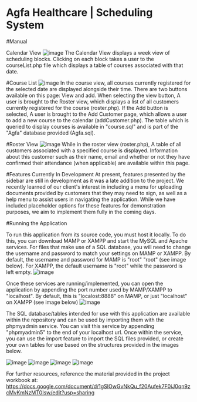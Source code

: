 # Agfa Healthcare | Scheduling System 

#Manual

Calendar View
![image](https://user-images.githubusercontent.com/78287397/204112848-4c66bac2-3b64-4126-b502-6a8655c489f8.png)
The Calendar View displays a week view of scheduling blocks. Clicking on each block takes a user to the courseList.php file which displays a table of courses associated with that date.

#Course List
![image](https://user-images.githubusercontent.com/78287397/204112986-f551b78a-5348-4399-aa7a-3edc2431d99c.png)
In the course view, all courses currently registered for the selected date are displayed alongside their time. There are two buttons available on this page: View and add. When selecting the view button, A user is brought to the Roster view, which displays a list of all customers currently registered for the course (roster.php). If the Add button is selected, A user is brought to the Add Customer page, which allows a user to add a new course to the calendar (addCustomer.php). The table which is queried to display courses is available in "course.sql" and is part of the "Agfa" database provided (Agfa.sql).

#Roster View
![image](https://user-images.githubusercontent.com/78287397/204113109-f312d533-1808-4f24-9af7-d9d66b38fef4.png)
While in the roster view (roster.php), A table of all customers associated with a specified course is displayed. Information about this customer such as their name, email and whether or not they have confirmed their attendance (when applicable) are available within this page. 

#Features Currently In Development
At present, features presented by the sidebar are still in development as it was a late addition to the project. We recently learned of our client's interest in including a menu for uploading documents provided by customers that they may need to sign, as well as a help menu to assist users in navigating the application. While we have included placeholder options for these features for demonstration purposes, we aim to implement them fully in the coming days. 

#Running the Application

To run this application from its source code, you must host it locally. To do this, you can download MAMP or XAMPP and start the MySQL and Apache services. For files that make use of a SQL database, you will need to change the username and password to match your settings on MAMP or XAMPP. By default, the username and password for MAMP is "root" "root" (see image below). For XAMPP, the default username is "root" while the password is left empty. 
![image](https://user-images.githubusercontent.com/78287397/204029399-0c7c01d0-aaeb-4b47-ade3-482a472b5ada.png)

Once these services are running/implemented, you can open the application by appending the port number used by MAMP/XAMPP to "localhost". By default, this is "localost:8888" on MAMP, or just "localhost" on XAMPP (see image below)
![image](https://user-images.githubusercontent.com/78287397/204029695-67834a45-efd0-49e9-a667-652274749d7b.png)

The SQL database/tables intended for use with this application are available within the repository and can be used by importing them with the phpmyadmin service. You can visit this service by appending "phpmyadmin5" to the end of your localhost url. Once within the service, you can use the import feature to import the SQL files provided, or create your own tables for use based on the structures provided in the images below. 

![image](https://user-images.githubusercontent.com/78287397/204030374-3ee393f8-0509-4787-91e3-63c956f2befa.png)
![image](https://user-images.githubusercontent.com/78287397/204030389-2940cb90-16ec-4133-b2fe-1c458995e381.png)
![image](https://user-images.githubusercontent.com/78287397/204030401-ecd58b21-672e-4a8c-9581-566b66f5dbf7.png)
![image](https://user-images.githubusercontent.com/78287397/204030407-fd1dbff0-0fd3-4bc3-84de-e7570053c6f4.png)

For further resources, reference the material provided in the project workbook at: 
https://docs.google.com/document/d/1gSIOwGvNkQu_f20Aufek7F0iJ0qn9zcMvKmNzMT0Isw/edit?usp=sharing

